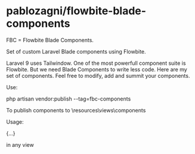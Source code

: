 # pablozagni/flowbite-blade-components

FBC = Flowbite Blade Components.

Set of custom Laravel Blade components using Flowbite.

Laravel 9 uses Tailwindow. One of the most powerfull component suite is Flowbite. But we need Blade Components to write less code. Here are my set of components. Feel free to modify, add and summit your components.

Use:

php artisan vendor:publish --tag=fbc-components

To publish components to \resources\views\components

Usage:

<x-z-table>
    {...}
</x-z-table>

in any view